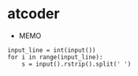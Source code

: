 # atcoder

- MEMO
```Python:複数行入力
input_line = int(input())
for i in range(input_line):
    s = input().rstrip().split(' ')
```
